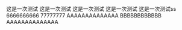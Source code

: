 这是一次测试
这是一次测试
这是一次测试
这是一次测试
这是一次测试ss
6666666666
77777777
AAAAAAAAAAAAAA
BBBBBBBBBBBB
AAAAAAAAAAAAAA

